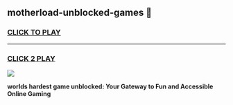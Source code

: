 
## motherload-unblocked-games 👋
<h3>
<a href="https://premium.freeplayer.one?title=motherload-unblocked-games&ref=14F">CLICK TO PLAY</a></h3>
<hr>

<h3>
<a href="https://premium.freeplayer.one?title=motherload-unblocked-games&ref=14F">CLICK 2 PLAY</a>
  
</h3>

<a href="https://premium.freeplayer.one?title=motherload-unblocked-games&ref=12F/"><img src="https://clearcache.store/games.png"></a>


**worlds hardest game unblocked: Your Gateway to Fun and Accessible Online Gaming**
